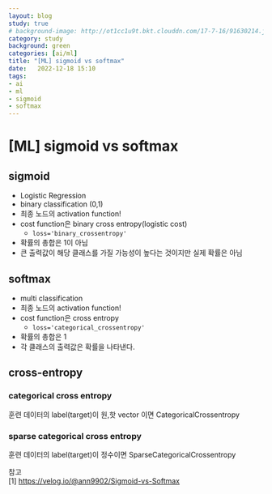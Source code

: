 ```yaml
---
layout: blog
study: true
# background-image: http://ot1cc1u9t.bkt.clouddn.com/17-7-16/91630214.jpg
category: study
background: green
categories: [ai/ml]
title: "[ML] sigmoid vs softmax"
date:   2022-12-18 15:10
tags:
- ai
- ml
- sigmoid
- softmax
---
```



# [ML] sigmoid vs softmax


## sigmoid
- Logistic Regression
- binary classification (0,1)
- 최종 노드의 activation function!
- cost function은 binary cross entropy(logistic cost)
    - `loss='binary_crossentropy'`
- 확률의 총합은 1이 아님
- 큰 출력값이 해당 클래스를 가질 가능성이 높다는 것이지만 실제 확률은 아님

## softmax 
- multi classification
- 최종 노드의 activation function!
- cost function은 cross entropy
    - `loss='categorical_crossentropy'`
- 확률의 총합은 1
- 각 클래스의 출력값은 확률을 나타낸다.

  
## cross-entropy
### categorical cross entropy
훈련 데이터의 label(target)이 원,핫 vector 이면 CategoricalCrossentropy

### sparse categorical cross entropy
훈련 데이터의 label(target)이 정수이면 SparseCategoricalCrossentropy
  
참고  
[1] https://velog.io/@ann9902/Sigmoid-vs-Softmax